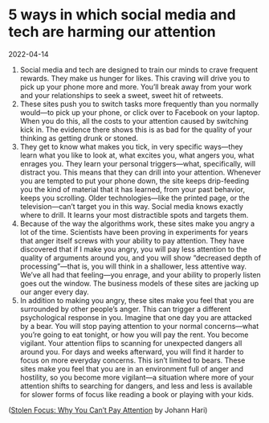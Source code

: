 # 5 ways in which social media and tech are harming our attention

2022-04-14

1. Social media and tech are designed to train our minds to crave frequent rewards. They make us hunger for likes. This craving will drive you to pick up your phone more and more. You’ll break away from your work and your relationships to seek a sweet, sweet hit of retweets.
2. These sites push you to switch tasks more frequently than you normally would—to pick up your phone, or click over to Facebook on your laptop. When you do this, all the costs to your attention caused by switching kick in. The evidence there shows this is as bad for the quality of your thinking as getting drunk or stoned.
3. They get to know what makes you tick, in very specific ways—they learn what you like to look at, what excites you, what angers you, what enrages you. They learn your personal triggers—what, specifically, will distract you. This means that they can drill into your attention. Whenever you are tempted to put your phone down, the site keeps drip-feeding you the kind of material that it has learned, from your past behavior, keeps you scrolling. Older technologies—like the printed page, or the television—can’t target you in this way. Social media knows exactly where to drill. It learns your most distractible spots and targets them.
4. Because of the way the algorithms work, these sites make you angry a lot of the time. Scientists have been proving in experiments for years that anger itself screws with your ability to pay attention. They have discovered that if I make you angry, you will pay less attention to the quality of arguments around you, and you will show “decreased depth of processing”—that is, you will think in a shallower, less attentive way. We’ve all had that feeling—you enrage, and your ability to properly listen goes out the window. The business models of these sites are jacking up our anger every day.
5. In addition to making you angry, these sites make you feel that you are surrounded by other people’s anger. This can trigger a different psychological response in you. Imagine that one day you are attacked by a bear. You will stop paying attention to your normal concerns—what you’re going to eat tonight, or how you will pay the rent. You become vigilant. Your attention flips to scanning for unexpected dangers all around you. For days and weeks afterward, you will find it harder to focus on more everyday concerns. This isn’t limited to bears. These sites make you feel that you are in an environment full of anger and hostility, so you become more vigilant—a situation where more of your attention shifts to searching for dangers, and less and less is available for slower forms of focus like reading a book or playing with your kids.

([Stolen Focus: Why You Can’t Pay Attention](https://www.goodreads.com/book/show/57933306-stolen-focus) by Johann Hari)
